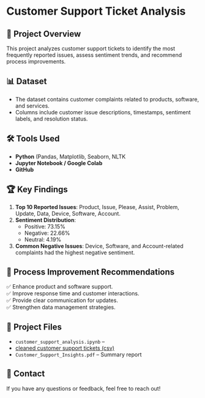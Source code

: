 # Customer Support Ticket Analysis

## 📌 Project Overview
This project analyzes customer support tickets to identify the most frequently reported issues, assess sentiment trends, and recommend process improvements.

## 📊 Dataset
- The dataset contains customer complaints related to products, software, and services.
- Columns include customer issue descriptions, timestamps, sentiment labels, and resolution status.

## 🛠️ Tools Used
- **Python** (Pandas, Matplotlib, Seaborn, NLTK
- **Jupyter Notebook / Google Colab**
- **GitHub** 

## 🏆 Key Findings
1. **Top 10 Reported Issues**: Product, Issue, Please, Assist, Problem, Update, Data, Device, Software, Account.
2. **Sentiment Distribution**:
   - Positive: 73.15%
   - Negative: 22.66%
   - Neutral: 4.19%
3. **Common Negative Issues**: Device, Software, and Account-related complaints had the highest negative sentiment.

## 📌 Process Improvement Recommendations
✅ Enhance product and software support.  
✅ Improve response time and customer interactions.  
✅ Provide clear communication for updates.  
✅ Strengthen data management strategies.  

## 📁 Project Files
- `customer_support_analysis.ipynb` –  
-  [cleaned customer support tickets (csv)](https://github.com/MonicaAniedobe/FUTURE_DS_02/blob/main/cleaned_customer_support_tickets.csv) 
- `Customer_Support_Insights.pdf` – Summary report  

## 📩 Contact
If you have any questions or feedback, feel free to reach out!  

